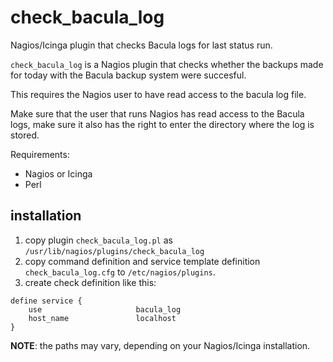 # check_bacula_log

Nagios/Icinga plugin that checks Bacula logs for last status run.

`check_bacula_log` is a Nagios plugin that checks whether the backups made for today
with the Bacula backup system were succesful. 

This requires the Nagios user to have read access to the bacula log file. 

Make sure that the user that runs Nagios has read access to the Bacula logs,
make sure it also has the right to enter the directory where the log is stored. 

Requirements: 
- Nagios or Icinga
- Perl

## installation ##

1. copy plugin `check_bacula_log.pl` as `/usr/lib/nagios/plugins/check_bacula_log`
2. copy command definition and service template definition `check_bacula_log.cfg`  to `/etc/nagios/plugins`.
3. create check definition like this:
```
define service {
    use                     bacula_log
    host_name               localhost
}       
```

**NOTE**: the paths may vary, depending on your Nagios/Icinga installation.
